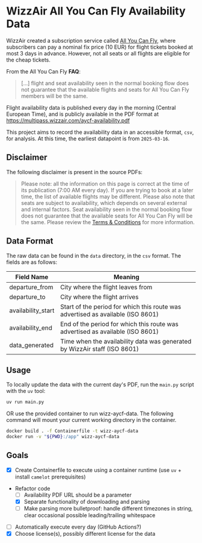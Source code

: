 # WizzAir All You Can Fly Availability Data

WizzAir created a subscription service called [All You Can Fly](https://www.wizzair.com/en-gb/information-and-services/memberships/all-you-can-fly), where subscribers can pay a nominal fix price (10 EUR) for flight tickets booked at most 3 days in advance. However, not all seats or all flights are eligible for the cheap tickets.

From the All You Can Fly **FAQ**:
> [...] flight and seat availability seen in the normal booking flow does not guarantee that the available flights and seats for All You Can Fly members will be the same.

Flight availability data is published every day in the morning (Central European Time), and is publicly available in the PDF format at <https://multipass.wizzair.com/aycf-availability.pdf>

This project aims to record the availability data in an accessible format, `csv`, for analysis. At this time, the earliest datapoint is from `2025-03-16`.

## Disclaimer

The following disclaimer is present in the source PDFs:
> Please note: all the information on this page is correct at the time of its publication (7:00 AM every day).
> If you are trying to book at a later time, the list of available flights may be different.
> Please also note that seats are subject to availability, which depends on several external and internal factors.
> Seat availability seen in the normal booking flow does not guarantee that the available seats for All You Can Fly will be the same. Please review the [Terms & Conditions](https://multipass.wizzair.com/aycf-terms-all.pdf) for more information.

## Data Format

The raw data can be found in the `data` directory, in the `csv` format. The fields are as follows:

Field Name         | Meaning
----------         | -------
departure_from     | City where the flight leaves from
departure_to       | City where the flight arrives
availability_start | Start of the period for which this route was advertised as available (ISO 8601)
availability_end   | End of the period for which this route was advertised as available (ISO 8601)
data_generated     | Time when the availability data was generated by WizzAir staff (ISO 8601)

## Usage

To locally update the data with the current day's PDF, run the `main.py` script with the `uv` tool:

```bash
uv run main.py
```

OR use the provided container to run wizz-aycf-data. The following command will mount your current working directory in the container.

```bash
docker build . -f Containerfile -t wizz-aycf-data
docker run -v "${PWD}:/app" wizz-aycf-data
```

## Goals

- [x] Create Containerfile to execute using a container runtime (use `uv` + install `camelot` prerequisites)
- Refactor code
  - [ ] Availability PDF URL should be a parameter
  - [x] Separate functionality of downloading and parsing
  - [ ] Make parsing more bulletproof: handle different timezones in string, clear occasional possible leading/trailing whitespace
- [ ] Automatically execute every day (GitHub Actions?)
- [x] Choose license(s), possibly different license for the data
